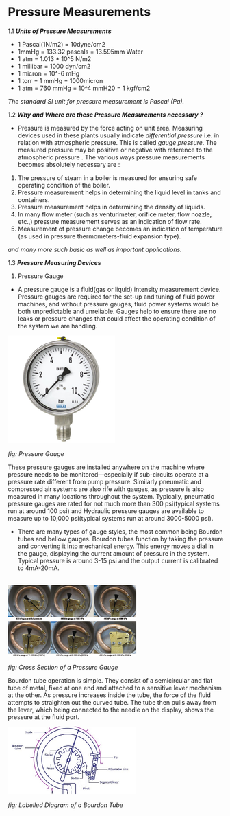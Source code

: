 # Pressure Measurements


1.1 *__Units of Pressure Measurements__*


* 1 Pascal(1N/m2) = 10dyne/cm2
* 1mmHg = 133.32 pascals
= 13.595mm Water
* 1 atm = 1.013 * 10^5 N/m2
* 1 millibar = 1000 dyn/cm2
* 1 micron = 10^-6 mHg
* 1 torr = 1 mmHg
= 1000micron
* 1 atm = 760 mmHg = 10^4 mmH20 = 1 kgf/cm2

*The standard SI unit for pressure measurement is Pascal (Pa).*

1.2 *__Why and Where are these Pressure Measurements necessary ?__* </br>
* Pressure is measured by the force acting on unit area. Measuring devices used in these plants usually indicate _differential pressure_ i.e. in relation with atmospheric pressure. This is called _gauge pressure_. The measured pressure may be positive or negative with reference to the atmospheric pressure .
The various ways pressure measurements becomes absolutely necessary are :
1. The pressure of steam in a boiler is measured for ensuring safe operating condition of the boiler.
2. Pressure measurement helps in determining the liquid level in tanks and containers.
3. Pressure measurement helps in determining the density of liquids.
4. In many flow meter (such as venturimeter, orifice meter, flow nozzle, etc.,) pressure measurement serves as an indication of flow rate.
5. Measurement of pressure change becomes an indication of temperature (as used in pressure thermometers-fluid expansion type).

_and many more such basic as well as important applications._

1.3 *__Pressure Measuring Devices__*

1. Pressure Gauge
* A pressure gauge is a fluid(gas or liquid) intensity measurement device. Pressure gauges are required for the set-up and tuning of fluid power machines, and without pressure gauges, fluid power systems would be both unpredictable and unreliable. Gauges help to ensure there are no leaks or pressure changes that could affect the operating condition of the system we are handling.</br>
<img src ="images/Pressure%20Gauge.jpg" width="250">

_fig: Pressure Gauge_
</br>

These pressure gauges are installed anywhere on the machine where pressure needs to be monitored—especially if sub-circuits operate at a pressure rate different from pump pressure. Similarly pneumatic and compressed air systems are also rife with gauges, as pressure is also measured in many locations throughout the system. Typically, pneumatic pressure gauges are rated for not much more than 300 psi(typical systems run at around 100 psi) and Hydraulic pressure gauges are available to measure up to 10,000 psi(typical systems run at around 3000-5000 psi).
* There are many types of gauge styles, the most common being Bourdon tubes and bellow gauges. Bourdon tubes function by taking the pressure and converting it into mechanical energy. This energy moves a dial in the gauge, displaying the current amount of pressure in the system. Typical pressure is around 3-15 psi and the output current is calibrated to 4mA-20mA.
</br>
<img src ="images/Inside_Pressure%20Gauge.jpg" width ="300">

_fig: Cross Section of a Pressure Gauge_
</br>

Bourdon tube operation is simple. They consist of a semicircular and flat tube of metal, fixed at one end and attached to a sensitive lever mechanism at the other. As pressure increases inside the tube, the force of the fluid attempts to straighten out the curved tube. The tube then pulls away from the lever, which being connected to the needle on the display, shows the pressure at the fluid port.
</br>

<img src ="images/Labelled%20Diagram%20of%20a%20Bourdon%20Tube.jpg" width ="300">

_fig: Labelled Diagram of a Bourdon Tube_
